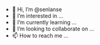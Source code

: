 - 👋 Hi, I’m @senlanse
- 👀 I’m interested in ...
- 🌱 I’m currently learning ...
- 💞️ I’m looking to collaborate on ...
- 📫 How to reach me ...

<!---
senlanse/senlanse is a ✨ special ✨ repository because its `README.md` (this file) appears on your GitHub profile.
You can click the Preview link to take a look at your changes.
--->
